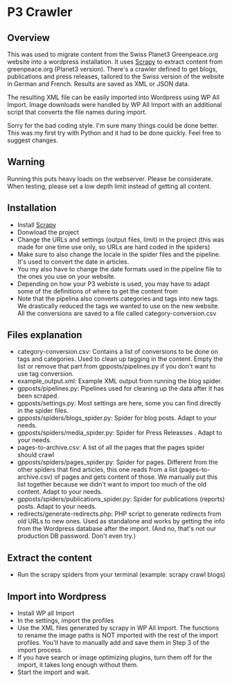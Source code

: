 # P3 Crawler

## Overview

This was used to migrate content from the Swiss Planet3 Greenpeace.org website into a wordpress installation. It uses [Scrapy](https://scrapy.org/) to extract content from greenpeace.org (Planet3 version). There's a crawler defined to get blogs, publications and press releases, tailored to the Swiss version of the website in German and French. Results are saved as XML or JSON data.

The resulting XML file can be easily imported into Wordpress using WP All Import. Image downloads were handled by WP All Import with an additional script that converts the file names during import.

Sorry for the bad coding style. I'm sure many things could be done better. This was my first try with Python and it had to be done quickly. Feel free to suggest changes.

## Warning

Running this puts heavy loads on the webserver. Please be considerate. When testing, please set a low depth limit instead of getting all content.

## Installation

- Install [Scrapy](https://scrapy.org/)
- Donwload the project
- Change the URLs and settings (output files, limit) in the project (this was made for one time use only, so URLs are hard coded in the spiders)
- Make sure to also change the locale in the spider files and the pipeline. It's used to convert the date in articles.
- You my also have to change the date formats used in the pipeline file to the ones you use on your website. 
- Depending on how your P3 webiste is used, you may have to adapt some of the definitions of where to get the content from
- Note that the pipelina also converts categories and tags into new tags. We drastically reduced the tags we wanted to use on the new website. All the conversions are saved to a file called category-conversion.csv

## Files explanation

- category-conversion.csv: Contains a list of conversions to be done on tags and categories. Used to clean up tagging in the content. Empty the list or remove that part from gpposts/pipelines.py if you don't want to use tag conversion.
- example_output.xml: Example XML output from running the blog spider.
- gpposts/pipelines.py: Pipelines used for cleaning up the data after it has been scraped.
- gpposts/settings.py: Most settings are here, some you can find directly in the spider files.
- gpposts/spiders/blogs_spider.py: Spider for blog posts. Adapt to your needs.
- gpposts/spiders/media_spider.py: Spider for Press Releasses . Adapt to your needs.
- pages-to-archive.csv: A list of all the pages that the pages spider should crawl
- gpposts/spiders/pages_spider.py: Spider for pages. Different from the other spiders that find articles, this one reads from a list (pages-to-archive.csv) of pages and gets content of those. We manually put this list together because we didn't want to import too much of the old content. Adapt to your needs.
- gpposts/spiders/publications_spider.py: Spider for publications (reports) posts. Adapt to your needs.
- redirects/generate-redirects.php: PHP script to generate redirects from old URLs to new ones. Used as standalone and works by getting the info from the Wordpress database after the import. (And no, that's not our production DB password. Don't even try.)

## Extract the content

- Run the scrapy spiders from your terminal (example: scrapy crawl blogs)

## Import into Wordpress

- Install WP all Import
- In the settings, import the profiles
- Use the XML files generated by scrapy in WP All Import. The functions to rename the image paths is NOT imported with the rest of the import profiles. You'll have to manually add and save them in Step 3 of the import process.
- If you have search or image optimizing plugins, turn them off for the import, it takes long enough without them.
- Start the import and wait. 

